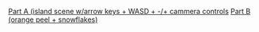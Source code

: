 <a href=cmpm163_HW2/hw2pt1.html> Part A (island scene w/arrow keys + WASD + -/+ cammera controls</a>
<a href=cmpm163_HW2/hw2pt2.html> Part B (orange peel + snowflakes) </a>
